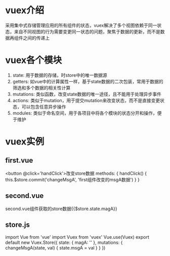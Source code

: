# vuex介绍
采用集中式存储管理应用的所有组件的状态，vuex解决了多个视图依赖于同一状态，来自不同视图的行为需要变更同一状态的问题，聚焦于数据的更新，而不是数据再组件之间的传递上

# vuex各个模块
1. state: 用于数据的存储，时store中的唯一数据源
2. getters: 如vue中的计算属性一样，基于state数据的二次包装，常用于数据的筛选和多个数据的相关性计算
3. mutations: 类似函数，改变state数据的唯一途径，且不能用于处理异步事件
4. actions: 类似于mutation，用于提交mutation来改变状态，而不是直接变更状态，可以包含任意异步操作
5. modules: 类似于命名空间，用于各项目中将各个模块的状态分开和操作，便于维护

# vuex实例

## first.vue
<button @click='handClick'>改变store数据</button>
methods: {
    handClick() {
        this.$store.commit('changeMsgA', 'first组件改变的msgA数据')
    }
}

## second.vue
<p>second.vue组件获取的store数据{{$store.state.magA}}</p>

## store.js
import Vue from 'vue'
import Vuex from 'vuex'
Vue.use(Vuex)
export default new Vuex.Store({
    state: {
        magA: ''
    },
    mutations: {
        changeMsgA(state, val) {
            state.msgA = val
        }
    }
})